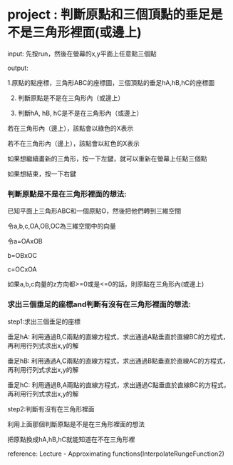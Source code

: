 # project : 判斷原點和三個頂點的垂足是不是三角形裡面(或邊上)

input: 先按run，然後在螢幕的x,y平面上任意點三個點

output:

1.原點的點座標，三角形ABC的座標圖，三個頂點的垂足hA,hB,hC的座標圖

2. 判斷原點是不是在三角形內（或邊上）

3. 判斷hA, hB, hC是不是在三角形內（或邊上）

若在三角形內（邊上），該點會以綠色的X表示

若不在三角形內（邊上），該點會以紅色的X表示


如果想繼續畫新的三角形，按一下左鍵，就可以重新在螢幕上任點三個點

如果想結束，按一下右鍵


### 判斷原點是不是在三角形裡面的想法:

已知平面上三角形ABC和一個原點O，然後把他們轉到三維空間

令a,b,c,OA,OB,OC為三維空間中的向量

令a=OAxOB

 b=OBxOC

 c=OCxOA

如果a,b,c向量的z方向都>=0或是<=0的話，則原點在三角形內(或邊上)



### 求出三個垂足的座標and判斷有沒有在三角形裡面的想法:

step1:求出三個垂足的座標

垂足hA: 利用通過B,C兩點的直線方程式，求出通過A點垂直於直線BC的方程式，再利用行列式求出x,y的解
       
垂足hB: 利用通過A,C兩點的直線方程式，求出通過B點垂直於直線AC的方程式，再利用行列式求出x,y的解
       
垂足hC: 利用通過B,A兩點的直線方程式，求出通過C點垂直於直線BC的方程式，再利用行列式求出x,y的解
       
step2:判斷有沒有在三角形裡面

利用上面那個判斷原點是不是在三角形裡面的想法

把原點換成hA,hB,hC就能知道在不在三角形裡

reference: Lecture - Approximating functions(InterpolateRungeFunction2)

